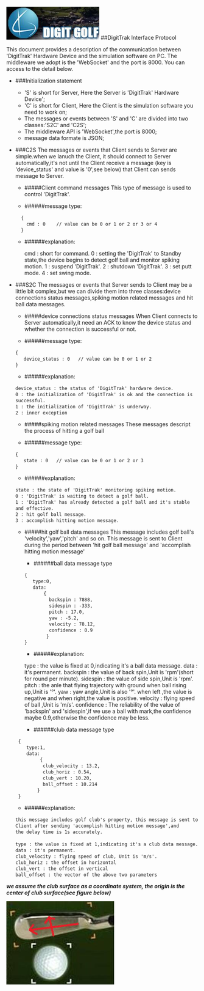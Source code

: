 ![](https://raw.githubusercontent.com/flufy3d/DigitTrak-Interface-Protocol/master/image/digitgolf.png)
##DigitTrak Interface Protocol

This document provides a description of the communication between 'DigitTrak' Hardware Device
and the simulation software on PC. The middleware we adopt is the 'WebSocket' and the port is 8000.
You can access to the detail below.

* ###Initialization statement

  * 'S' is short for Server, Here the Server is 'DigitTrak' Hardware Device';
  * 'C' is short for Client, Here the Client is the simulation software you need to work on;
  * The messages or events between 'S' and 'C' are divided into two classes:'S2C' and 'C2S';
  * The middleware API is 'WebSocket',the port is 8000;
  * message data formate is JSON;

* ###C2S
  The messages or events that Client sends to Server are simple.when we lanuch the Client,
  it should connect to Server automatically,it's not until the Client receive a message
  (key is 'device_status' and value is '0',see below) that Client can sends message to Server.

  * #####Client command messages
This type of message is used to control 'DigitTrak'.

   * ######message type:
    ```
      {
        cmd : 0    // value can be 0 or 1 or 2 or 3 or 4
      }
    ```
  * ######explanation:

      cmd : short for command.
       0  : setting the 'DigitTrak' to Standby state,the device begins to detect golf ball and monitor
       spiking motion.
       1  : suspend 'DigitTrak'.
       2  : shutdown 'DigitTrak'.
       3  : set putt mode.
       4  : set swing mode.

* ###S2C
  The messages or events that Server sends to Client may be a little bit complex,but we can divide them into
  three classes:device connections status messages,spiking motion related messages and hit ball data messages.

  * #####device connections status messages
When Client connects to Server automatically,it need an ACK to know the device status and whether the connection
is successful or not.

   * ######message type:
    ```
    {
       device_status : 0   // value can be 0 or 1 or 2
    }
    ```
     * ######explanation:

      device_status : the status of 'DigitTrak' hardware device.
      0 : the initialization of 'DigitTrak' is ok and the connection is successful.
      1 : the initialization of 'DigitTrak' is underway.
      2 : inner exception

  * #####spiking motion related messages
These messages descript the process of hitting a golf ball

   * ######message type:
    ```
    {
       state : 0   // value can be 0 or 1 or 2 or 3
    }
    ```
     * ######explanation:

      state : the state of 'DigitTrak' monitoring spiking motion.
      0 : 'DigitTrak' is waiting to detect a golf ball.
      1 : 'DigitTrak' has already detected a golf ball and it's stable and effective.
      2 : hit golf ball message.
      3 : accomplish hitting motion message.

  * #####hit golf ball data messages
This message includes golf ball's 'velocity','yaw','pitch' and so on. This message is sent to Client during the period between 'hit golf ball message' and 'accomplish hitting motion message'

    * ######ball data message type
    ```
    {
       type:0,
       data:
           {
             backspin : 7888,
             sidespin : -333,
             pitch : 17.0,
             yaw : -5.2,
             velocity : 78.12,
             confidence : 0.9
            }
    }
    ```
     * ######explanation:

      type : the value is fixed at 0,indicating it's a ball data message.
      data : it's permanent.
      backspin : the value of back spin,Unit is 'rpm'(short for round per minute).
      sidespin : the value of side spin,Unit is 'rpm'.
      pitch : the anle that flying trajectory with ground when ball rising up,Unit is '°'.
      yaw : yaw angle,Unit is also '°'. when left ,the value is negative and when right,the value is positive.
      velocity : flying speed of ball ,Unit is 'm/s'.
      confidence : The reliability of the value of 'backspin' and 'sidespin',if we use a ball with mark,the confidence maybe 0.9,otherwise the confidence  may be less.

     * ######club data message type
  ```
   {
      type:1,
      data:
           {
            club_velocity : 13.2,
            club_horiz : 0.54,
            club_vert : 10.20,
            ball_offset : 10.214
          }
   }
  ```
     * ######explanation:

      this message includes golf club's property, this message is sent to Client after sending 'accomplish hitting motion message',and       the delay time is 1s accurately.

      type : the value is fixed at 1,indicating it's a club data message.
      data : it's permanent.
      club_velocity : flying speed of club, Unit is 'm/s'.
      club_horiz : the offset in horizontal
      club_vert : the offset in vertical
      ball_offset : the vector of the above two parameters

***we assume the club surface as a coordinate system, the origin is the center of club surface(see figure below)***

![](https://raw.githubusercontent.com/flufy3d/DigitTrak-Interface-Protocol/master/image/coordinate.png)





